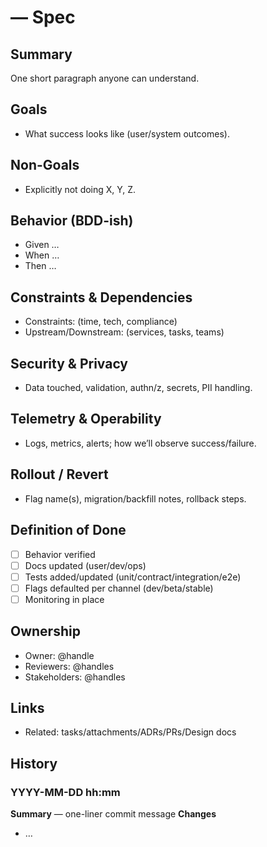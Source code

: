 # <Task title> — Spec

## Summary
One short paragraph anyone can understand.

## Goals
- What success looks like (user/system outcomes).

## Non-Goals
- Explicitly not doing X, Y, Z.

## Behavior (BDD-ish)
- Given …
- When …
- Then …

## Constraints & Dependencies
- Constraints: (time, tech, compliance)
- Upstream/Downstream: (services, tasks, teams)

## Security & Privacy
- Data touched, validation, authn/z, secrets, PII handling.

## Telemetry & Operability
- Logs, metrics, alerts; how we’ll observe success/failure.

## Rollout / Revert
- Flag name(s), migration/backfill notes, rollback steps.

## Definition of Done
- [ ] Behavior verified
- [ ] Docs updated (user/dev/ops)
- [ ] Tests added/updated (unit/contract/integration/e2e)
- [ ] Flags defaulted per channel (dev/beta/stable)
- [ ] Monitoring in place

## Ownership
- Owner: @handle
- Reviewers: @handles
- Stakeholders: @handles

## Links
- Related: tasks/attachments/ADRs/PRs/Design docs

## History
### YYYY-MM-DD hh:mm
**Summary** — one-liner commit message
**Changes**
- …

